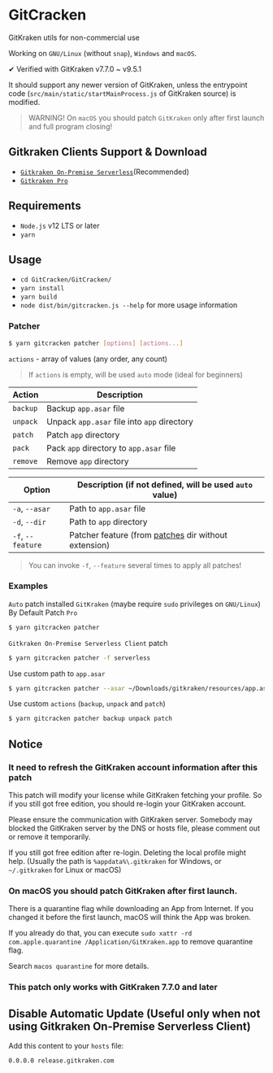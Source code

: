 # GitCracken
GitKraken utils for non-commercial use

Working on `GNU/Linux` (without `snap`), `Windows` and `macOS`.

✔ Verified with GitKraken v7.7.0 ~ v9.5.1

It should support any newer version of GitKraken, unless the entrypoint code (`src/main/static/startMainProcess.js` of GitKraken source) is modified.

> WARNING! On `macOS` you should patch `GitKraken` only after first launch and full program closing!

## Gitkraken Clients Support & Download

- [`Gitkraken On-Premise Serverless`](https://www.gitkraken.com/download-on-premise-serverless)(Recommended)
- [`Gitkraken Pro`](https://www.gitkraken.com/download)

## Requirements

- `Node.js` v12 LTS or later
- `yarn`

## Usage

- `cd GitCracken/GitCracken/`
- `yarn install`
- `yarn build`
- `node dist/bin/gitcracken.js --help` for more usage information

### Patcher

```bash
$ yarn gitcracken patcher [options] [actions...]
```

`actions` - array of values (any order, any count)

> If `actions` is empty, will be used `auto` mode (ideal for beginners)

| Action   | Description                                 |
|----------|---------------------------------------------|
| `backup` | Backup `app.asar` file                      |
| `unpack` | Unpack `app.asar` file into `app` directory |
| `patch`  | Patch `app` directory                       |
| `pack`   | Pack `app` directory to `app.asar` file     |
| `remove` | Remove `app` directory                      |

| Option            | Description (if not defined, will be used `auto` value)         |
|-------------------|-----------------------------------------------------------------|
| `-a`, `--asar`    | Path to `app.asar` file                                         |
| `-d`, `--dir`     | Path to `app` directory                                         |
| `-f`, `--feature` | Patcher feature (from [patches](patches) dir without extension) |

> You can invoke `-f`, `--feature` several times to apply all patches!

### Examples

`Auto` patch installed `GitKraken` (maybe require `sudo` privileges on `GNU/Linux`) By Default Patch `Pro`

```bash
$ yarn gitcracken patcher
```
`Gitkraken On-Premise Serverless Client` patch

```bash
$ yarn gitcracken patcher -f serverless
```

Use custom path to `app.asar`

```bash
$ yarn gitcracken patcher --asar ~/Downloads/gitkraken/resources/app.asar
```

Use custom `actions` (`backup`, `unpack` and `patch`)

```bash
$ yarn gitcracken patcher backup unpack patch
```

## Notice

### It need to refresh the GitKraken account information after this patch

This patch will modify your license while GitKraken fetching your profile. So if you still got free edition, you should re-login your GitKraken account.

Please ensure the communication with GitKraken server. Somebody may blocked the GitKraken server by the DNS or hosts file, please comment out or remove it temporarily.

If you still got free edition after re-login. Deleting the local profile might help. (Usually the path is `%appdata%\.gitkraken` for Windows, or `~/.gitkraken` for Linux or macOS)

### On macOS you should patch GitKraken after first launch.

There is a quarantine flag while downloading an App from Internet. If you changed it before the first launch, macOS will think the App was broken.

If you already do that, you can execute `sudo xattr -rd com.apple.quarantine /Application/GitKraken.app` to remove quarantine flag.

Search `macos quarantine` for more details.

### This patch only works with GitKraken 7.7.0 and later

## Disable Automatic Update (Useful only when not using Gitkraken On-Premise Serverless Client)

Add this content to your `hosts` file:

```text
0.0.0.0 release.gitkraken.com
```
